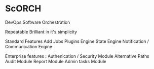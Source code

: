 ScORCH
======

DevOps Software Orchestration

Repeatable
Brilliant in it's simplicity

Standard Features
                      Add Jobs
                      Plugins Engine
                      State Engine
                      Notification / Communication Engine
                      
Enterprise features : Authenication / Security  Module
                      Alternative Paths
                      Audit Module
                      Report Module
                      Admin tasks Module
                      
                      
